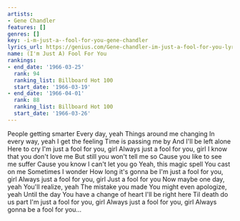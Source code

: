 ```yaml
---
artists:
- Gene Chandler
features: []
genres: []
key: -i-m-just-a--fool-for-you-gene-chandler
lyrics_url: https://genius.com/Gene-chandler-im-just-a-fool-for-you-lyrics
name: (I'm Just A) Fool For You
rankings:
- end_date: '1966-03-25'
  rank: 94
  ranking_list: Billboard Hot 100
  start_date: '1966-03-19'
- end_date: '1966-04-01'
  rank: 88
  ranking_list: Billboard Hot 100
  start_date: '1966-03-26'
---
```

People getting smarter
Every day, yeah
Things around me changing
In every way, yeah
I get the feeling
Time is passing me by
And I'll be left alone
Here to cry
I'm just a fool for you, girl
Always just a fool for you, girl
I know that you don't love me
But still you won't tell me so
Cause you like to see me suffer
Cause you know I can't let you go
Yeah, this magic spell
You cast on me
Sometimes I wonder
How long it's gonna be
I'm just a fool for you, girl
Always just a fool for you, girl
Just a fool for you
Now maybe one day, yeah
You'll realize, yeah
The mistake you made
You might even apologize, yeah
Until the day
You have a change of heart
I'll be right here
Til death do us part
I'm just a fool for you, girl
Always just a fool for you, girl
Always gonna be a fool for you...
